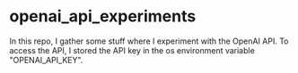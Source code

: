 # openai_api_experiments

In this repo, I gather some stuff where I experiment with the OpenAI API.
To access the API, I stored the API key in the os environment variable "OPENAI_API_KEY".